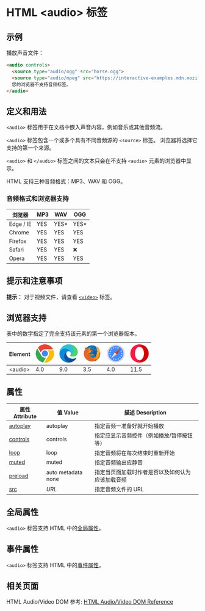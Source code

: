 HTML \<audio> 标签
===

## 示例

播放声音文件：

```html idoc:preview
<audio controls>
  <source type="audio/ogg" src="horse.ogg">
  <source type="audio/mpeg" src="https://interactive-examples.mdn.mozilla.net/media/cc0-audio/t-rex-roar.mp3">
  您的浏览器不支持音频标签。
</audio>
```

## 定义和用法

`<audio>` 标签用于在文档中嵌入声音内容，例如音乐或其他音频流。

`<audio>` 标签包含一个或多个具有不同音频源的 `<source>` 标签。 浏览器将选择它支持的第一个来源。

`<audio>` 和 `</audio>` 标签之间的文本只会在不支持 `<audio>` 元素的浏览器中显示。

HTML 支持三种音频格式：MP3、WAV 和 OGG。

### 音频格式和浏览器支持

| 浏览器   | MP3 | WAV   | OGG   |
| --------- | --- | ----- | ----- |
| Edge / IE | YES | YES\* | YES\* |
| Chrome    | YES | YES   | YES   |
| Firefox   | YES | YES   | YES   |
| Safari    | YES | YES   | ❌    |
| Opera     | YES | YES   | YES   |
<!--rehype:style=width: 100%; display: inline-table;-->

## 提示和注意事项

**提示：** 对于视频文件，请查看 [`<video>`](./video.md) 标签。

## 浏览器支持

表中的数字指定了完全支持该元素的第一个浏览器版本。

| Element  | ![chrome][1] | ![edge][2] | ![firefox][3] | ![safari][4] | ![opera][5] |
| -------- | --- | --- | --- | --- | ---- |
| \<audio> | 4.0 | 9.0 | 3.5 | 4.0 | 11.5 |
<!--rehype:style=width: 100%; display: inline-table;-->

## 属性

| 属性 Attribute | 值 Value | 描述 Description |
| ------- | ------- | ------- |
| [autoplay](./audio_autoplay.md) | autoplay           | 指定音频一准备好就开始播放 |
| [controls](./audio_controls.md) | controls           | 指定应显示音频控件（例如播放/暂停按钮等） |
| [loop](./audio_loop.md)         | loop               | 指定音频将在每次结束时重新开始 |
| [muted](./audio_muted.md)       | muted              | 指定音频输出应静音 |
| [preload](./audio_preload.md)   | auto metadata none | 指定当页面加载时作者是否以及如何认为应该加载音频 |
| [src](./audio_src.md)           | *URL*              | 指定音频文件的 URL |
<!--rehype:style=width: 100%; display: inline-table;-->


## 全局属性

`<audio>` 标签支持 HTML 中的[全局属性](../reference/standardattributes.md)。

## 事件属性

`<audio>` 标签支持 HTML 中的[事件属性](../reference/eventattributes.md)。

## 相关页面

HTML Audio/Video DOM 参考: [HTML Audio/Video DOM Reference](../reference/av_dom.md)

[1]: ../assets/chrome.svg
[2]: ../assets/edge.svg
[3]: ../assets/firefox.svg
[4]: ../assets/safari.svg
[5]: ../assets/opera.svg